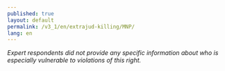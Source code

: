 ```yaml
---
published: true
layout: default
permalink: /v3_1/en/extrajud-killing/MNP/
lang: en
---
```

_Expert respondents did not provide any specific information about who is especially vulnerable to violations of this right._
